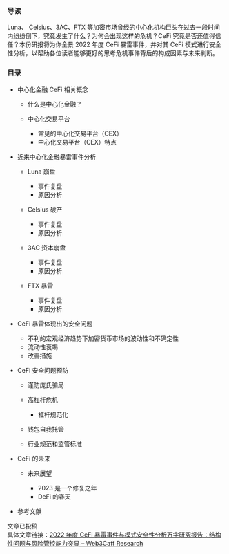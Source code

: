 ### 导读  
Luna、 Celsius、3AC、FTX 等加密市场曾经的中心化机构巨头在过去一段时间内纷纷倒下，究竟发生了什么？为何会出现这样的危机？CeFi 究竟是否还值得信任？本份研报将为你全景 2022 年度 CeFi 暴雷事件，并对其 CeFi 模式进行安全性分析，以帮助各位读者能够更好的思考危机事件背后的构成因素与未来判断。
### **目录**

-   中心化金融 CeFi 相关概念

    -   什么是中心化金融？

    -   中心化交易平台

        -   常见的中心化交易平台（CEX）
        -   中心化交易平台（CEX）特点

-   近来中心化金融暴雷事件分析

    -   Luna 崩盘

        -   事件复盘
        -   原因分析

    -   Celsius 破产

        -   事件复盘
        -   原因分析

    -   3AC 资本崩盘

        -   事件复盘
        -   原因分析

    -   FTX 暴雷

        -   事件复盘
        -   原因分析

-   CeFi 暴雷体现出的安全问题

    -   不利的宏观经济趋势下加密货币市场的波动性和不确定性
    -   流动性衰竭
    -   改善措施

-   CeFi 安全问题预防

    -   谨防庞氏骗局

    -   高杠杆危机

        -   杠杆规范化

    -   钱包自我托管

    -   行业规范和监管标准

-   CeFi 的未来

    -   未来展望

        -   2023 是一个修复之年
        -   DeFi 的春天

-   参考文献

文章已投稿  
具体文章链接：[2022 年度 CeFi 暴雷事件与模式安全性分析万字研究报告：结构性问题与风险管控能力突显 – Web3Caff Research](https://research.web3caff.com/zh/archives/5692)